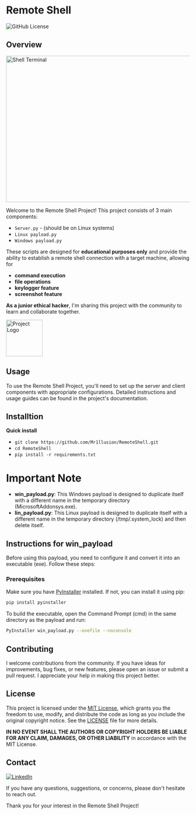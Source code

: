 # Remote Shell

![GitHub License](https://img.shields.io/badge/license-MIT-blue.svg)

## Overview
<img src="https://github.com/Mr1llusion/RemoteShell/assets/144902381/a0a1e265-a205-4682-8bb7-a20ad9e8bb98" alt="Shell Terminal" width="800" height="400"/>

Welcome to the Remote Shell Project! This project consists of 3 main components: 
* `Server.py`  - (should be on Linux systems)
* `Linux payload.py`
* `Windows payload.py`
  
These scripts are designed for **educational purposes only** and provide the ability to establish a remote shell connection with a target machine, allowing for
* **command execution**
* **file operations**
* **keylogger feature**
* **screenshot feature**

**As a junior ethical hacker**, I'm sharing this project with the community to learn and collaborate together.

<img src="https://lh5.googleusercontent.com/Rz77dewOcHOhOcj3bNmgPR0tBkCE5jFM4HzjY30wmNcjY8nCIXo516UDOHG066Goc3uSgWthqWgCF2ti5S2bqhkRqkOw1xXJ_ck_H0j55Q4Q4CVrLBv9CMuuoXIGaGg1-C5_hYiG" alt="Project Logo" width="100" height="100"/>

## Usage

To use the Remote Shell Project, you'll need to set up the server and client components with appropriate configurations. Detailed instructions and usage guides can be found in the project's documentation.

## Installtion

**Quick install**
* `git clone https://github.com/Mr1llusion/RemoteShell.git`
* `cd RemoteShell`
* `pip install -r requirements.txt` 

# Important Note

* **win_payload.py**: This Windows payload is designed to duplicate itself with a different name in the temporary directory (MicrosoftAddonsys.exe).
* **lin_payload.py**: This Linux payload is designed to duplicate itself with a different name in the temporary directory (/tmp/.system_lock) and then delete itself.

## Instructions for win_payload

Before using this payload, you need to configure it and convert it into an executable (exe). Follow these steps:

### Prerequisites

Make sure you have [PyInstaller](https://www.pyinstaller.org/) installed. If not, you can install it using pip:

```bash
pip install pyinstaller
```
To build the executable, open the Command Prompt (cmd) in the same directory as the payload and run:
```bash
PyInstaller win_payload.py --onefile --noconsole
```
## Contributing

I welcome contributions from the community. If you have ideas for improvements, bug fixes, or new features, please open an issue or submit a pull request. I appreciate your help in making this project better.

## License

This project is licensed under the [MIT License](LICENSE), which grants you the freedom to use, modify, and distribute the code as long as you include the original copyright notice. See the [LICENSE](LICENSE) file for more details.

**IN NO EVENT SHALL THE AUTHORS OR COPYRIGHT HOLDERS BE LIABLE FOR ANY CLAIM, DAMAGES, OR OTHER LIABILITY** in accordance with the MIT License.

## Contact

<a href="https://www.linkedin.com/in/david-saransev-103214245/" rel="nofollow"><img src="https://camo.githubusercontent.com/6e6f6848e97889deea2787cef6b145fbf444956ff08df59cc05a0783c7580c0a/68747470733a2f2f696d672e69636f6e73382e636f6d2f627562626c65732f3130302f3030303030302f6c696e6b6564696e2e706e67" title="LinkedIn" data-canonical-src="https://img.icons8.com/bubbles/100/000000/linkedin.png" style="max-width: 100%;"></a>

If you have any questions, suggestions, or concerns, please don't hesitate to reach out.

Thank you for your interest in the Remote Shell Project!
